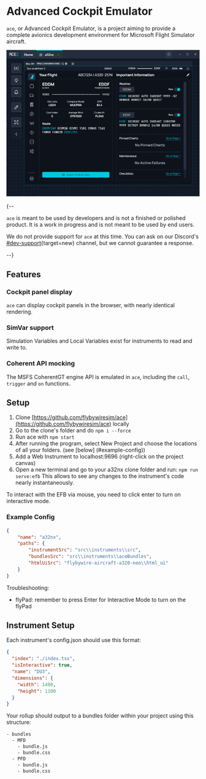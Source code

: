 #  Advanced Cockpit Emulator 

`ace`, or Advanced Cockpit Emulator, is a project aiming to provide a complete avionics development environment for Microsoft Flight Simulator aircraft.

![img.png](../assets/fbw-projects/ace-efb.png)

{--

`ace` is meant to be used by developers and is not a finished or polished product. It is a work in progress and is not meant to be used by end users.

We do not provide support for `ace` at this time. You can ask on our Discord's 
[#dev-support](https://discord.com/channels/738864299392630914/747622836381810739){target=new} channel, but we cannot
guarantee a response.

--}

## Features

### Cockpit panel display

`ace` can display cockpit panels in the browser, with nearly identical rendering.

### SimVar support

Simulation Variables and Local Variables exist for instruments to read and write to.

### Coherent API mocking

The MSFS CoherentGT engine API is emulated in `ace`, including the `call`, `trigger` and `on` functions.

## Setup

1. Clone [https://github.com/flybywiresim/ace](https://github.com/flybywiresim/ace) locally
2. Go to the clone's folder and do `npm i --force`
3. Run ace with `npm start`
4. After running the program, select New Project and choose the locations of all your folders. (see [below] (#example-config))
5. Add a Web Instrument to localhost:9696 (right-click on the project canvas)
6. Open a new terminal and go to your a32nx clone folder and run: `npm run serve:efb`
     This allows to see any changes to the instrument's code nearly instantaneously. 

To interact with the EFB via mouse, you need to click enter to turn on interactive mode.

### Example Config

```json title="Example Configuration for ace"
{
	"name": "a32nx",
	"paths": {
		"instrumentSrc": "src\\instruments\\src",
		"bundlesSrc": "src\\instruments\\aceBundles",
		"htmlUiSrc": "flybywire-aircraft-a320-neo\\html_ui"
	}
}
```

Troubleshooting:

- flyPad: remember to press Enter for Interactive Mode to turn on the flyPad

## Instrument Setup

Each instrument's config.json should use this format:
```json title="Example Instrument Configuration"
{
  "index": "./index.tsx",
  "isInteractive": true,
  "name": "DU3",
  "dimensions": {
    "width": 1480,
    "height": 1100
  }
}
```

Your rollup should output to a bundles folder within your project using this structure:
``` title="Example Folder Structure"
- bundles
  - MFD
    - bundle.js
    - bundle.css
  - PFD
    - bundle.js
    - bundle.css
```



